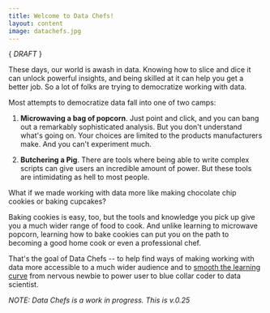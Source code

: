```yaml
---
title: Welcome to Data Chefs!
layout: content
image: datachefs.jpg
---
```


{ *DRAFT* }

These days, our world is awash in data.  Knowing how to slice and dice it can unlock powerful insights, and being skilled at it can help you get a better job. So a lot of folks are trying to democratize working with data.

Most attempts to democratize data fall into one of two camps:

1) __Microwaving a bag of popcorn__. Just point and click, and you can bang out a remarkably sophisticated analysis. But you don't understand what's going on. Your choices are limited to the products manufacturers make. And you can't experiment much.

2) __Butchering a Pig__.  There are tools where being able to write complex scripts can give users an incredible amount of power. But these tools are intimidating as hell to most people.

What if we made working with data more like making chocolate chip cookies or baking cupcakes?

Baking cookies is easy, too, but the tools and knowledge you pick up give you a much wider range of food to cook. And unlike learning to microwave popcorn, learning how to bake cookies can put you on the path to becoming a good home cook or even a professional chef.


That's the goal of Data Chefs -- to help find ways of making working with data more accessible to a much wider audience and to [smooth the learning curve](https://toolkit.makersall.org/pages/30-smooth/00-index.html) from nervous newbie to power user to blue collar coder to data scientist.

_NOTE: Data Chefs is a work in progress. This is v.0.25_

